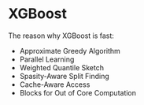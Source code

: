 # XGBoost

The reason why XGBoost is fast:
+ Approximate Greedy Algorithm
+ Parallel Learning
+ Weighted Quantile Sketch
+ Spasity-Aware Split Finding
+ Cache-Aware Access
+ Blocks for Out of Core Computation
